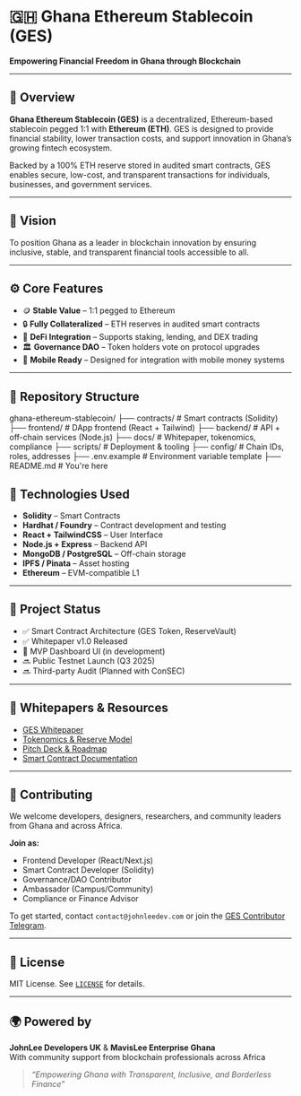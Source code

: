 # 🇬🇭 Ghana Ethereum Stablecoin (GES)

**Empowering Financial Freedom in Ghana through Blockchain**

---

## 📌 Overview

**Ghana Ethereum Stablecoin (GES)** is a decentralized, Ethereum-based stablecoin pegged 1:1 with **Ethereum (ETH)**. GES is designed to provide financial stability, lower transaction costs, and support innovation in Ghana’s growing fintech ecosystem.

Backed by a 100% ETH reserve stored in audited smart contracts, GES enables secure, low-cost, and transparent transactions for individuals, businesses, and government services.

---

## 🎯 Vision

To position Ghana as a leader in blockchain innovation by ensuring inclusive, stable, and transparent financial tools accessible to all.

---

## ⚙️ Core Features

- 🪙 **Stable Value** – 1:1 pegged to Ethereum
- 🔒 **Fully Collateralized** – ETH reserves in audited smart contracts
- 🔗 **DeFi Integration** – Supports staking, lending, and DEX trading
- 🏛️ **Governance DAO** – Token holders vote on protocol upgrades
- 📱 **Mobile Ready** – Designed for integration with mobile money systems

---

## 📂 Repository Structure

ghana-ethereum-stablecoin/
├── contracts/ # Smart contracts (Solidity)
├── frontend/ # DApp frontend (React + Tailwind)
├── backend/ # API + off-chain services (Node.js)
├── docs/ # Whitepaper, tokenomics, compliance
├── scripts/ # Deployment & tooling
├── config/ # Chain IDs, roles, addresses
├── .env.example # Environment variable template
├── README.md # You're here



## 🧠 Technologies Used

- **Solidity** – Smart Contracts
- **Hardhat / Foundry** – Contract development and testing
- **React + TailwindCSS** – User Interface
- **Node.js + Express** – Backend API
- **MongoDB / PostgreSQL** – Off-chain storage
- **IPFS / Pinata** – Asset hosting
- **Ethereum** – EVM-compatible L1

---

## 🧪 Project Status

- ✅ Smart Contract Architecture (GES Token, ReserveVault)
- ✅ Whitepaper v1.0 Released
- 🚧 MVP Dashboard UI (in development)
- 🔜 Public Testnet Launch (Q3 2025)
- 🔜 Third-party Audit (Planned with ConSEC)

---

## 📜 Whitepapers & Resources

- [GES Whitepaper](https://www.slideshare.net/slideshow/ghana-ethereum-stablecoin-ges-whitepaper/276316396)
- [Tokenomics & Reserve Model](https://www.slideshare.net/slideshow/ghana-ethereum-stablecoin-ges-tokenomics-paper-pdf/281388071)
- [Pitch Deck & Roadmap](https://www.linkedin.com/pulse/ghana-ethereum-stablecoin-ges-empowering-financial-freedom-lee-xqnjf/)
- [Smart Contract Documentation](https://github.com/johnleeDevelopersUK/ghana-ethereum-stablecoin/blob/main/GES-Smart-Contract)

---

## 🤝 Contributing

We welcome developers, designers, researchers, and community leaders from Ghana and across Africa.

**Join as:**

- Frontend Developer (React/Next.js)
- Smart Contract Developer (Solidity)
- Governance/DAO Contributor
- Ambassador (Campus/Community)
- Compliance or Finance Advisor

To get started, contact `contact@johnleedev.com` or join the [GES Contributor Telegram](#).

---

## 📄 License

MIT License. See [`LICENSE`](./LICENSE) for details.

---

## 🌍 Powered by

**JohnLee Developers UK** & **MavisLee Enterprise Ghana**  
With community support from blockchain professionals across Africa

> _“Empowering Ghana with Transparent, Inclusive, and Borderless Finance”_
